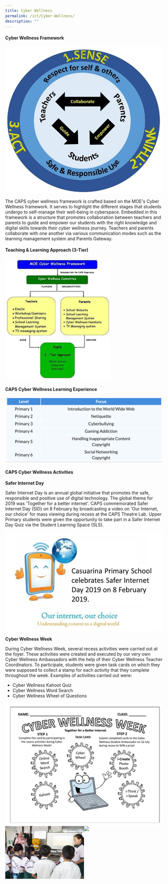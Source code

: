 ```yaml
---
title: Cyber Wellness
permalink: /ict/Cyber-Wellness/
description: ""
---
```

#### Cyber Wellness Framework

![](/images/cwlogo.jpeg)

The CAPS cyber wellness framework is crafted based on the MOE's Cyber Wellness framework. It serves to highlight the different stages that students undergo to self-manage their well-being in cyberspace. Embedded in this framework is a structure that promotes collaboration between teachers and parents to guide and empower our students with the right knowledge and digital skills towards their cyber wellness journey. Teachers and parents collaborate with one another via various communication modes such as the learning management system and Parents Gateway.

#### Teaching & Learning Approach (3-Tier)

![](/images/Cyberwellness%20Approach.jpeg)

#### CAPS Cyber Wellness Learning Experience

![](/images/cyber%20wellness.png)

#### CAPS Cyber Wellness Activities

**Safer Internet Day**

Safer Internet Day is an annual global initiative that promotes the safe, responsible and positive use of digital technology. The global theme for 2019 was 'Together for a better internet'. CAPS commemorated Safer Internet Day (SID) on 8 February by broadcasting a video on 'Our Internet, our choice' for mass viewing during recess at the CAPS Theatre Lab. Upper Primary students were given the opportunity to take part in a Safer Internet Day Quiz via the Student Learning Space (SLS).

![](/images/CW8.jpeg)

**Cyber Wellness Week**

During Cyber Wellness Week, several recess activities were carried out at the foyer. These activities were created and executed by our very own Cyber Wellness Ambassadors with the help of their Cyber Wellness Teacher Coordinators. To participate, students were given task cards on which they were supposed to collect a stamp for each activity that they complete throughout the week. Examples of activities carried out were:

*   Cyber Wellness Kahoot Quiz
*   Cyber Wellness Word Search
*   Cyber Wellness Wheel of Questions

![](/images/CW9.jpeg)
<img src="/images/CW2.jpeg" 
     style="width:50%;float:left"><img src="/images/CW3.jpeg" 
     style="width:50%">